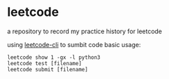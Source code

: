 # leetcode
a repository to record my practice history for leetcode

using [leetcode-cli](https://github.com/skygragon/leetcode-cli) to sumbit code
basic usage:
```
leetcode show 1 -gx -l python3
leetcode test [filename]
leetcode submit [filename]
```
